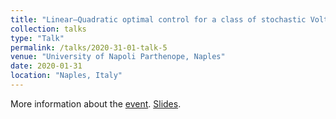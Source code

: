 ```yaml
---
title: "Linear–Quadratic optimal control for a class of stochastic Volterra equations: solvability and approximation"
collection: talks
type: "Talk"
permalink: /talks/2020-31-01-talk-5
venue: "University of Napoli Parthenope, Naples"
date: 2020-01-31
location: "Naples, Italy"
---
```


More information about the [event](http://qfw2020.uniparthenope.it/).
[Slides](https://enzoMiller.github.io/files/Napoli-31-01-20.pdf).
